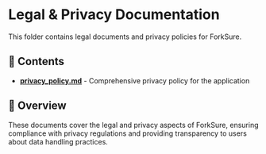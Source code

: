 # Legal & Privacy Documentation

This folder contains legal documents and privacy policies for ForkSure.

## 📁 Contents

- **[privacy_policy.md](privacy_policy.md)** - Comprehensive privacy policy for the application

## 🎯 Overview

These documents cover the legal and privacy aspects of ForkSure, ensuring compliance with privacy regulations and providing transparency to users about data handling practices. 